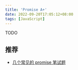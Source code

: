 ```yaml
---
title: 'Promise A+'
date: 2022-09-20T17:05:12+08:00
tags: [JavaScript]
---
```


TODO

## 推荐

- [几个常见的 promise 笔试题](https://mp.weixin.qq.com/s/3TDT61hk8JYdDgvQFzSmNA)
